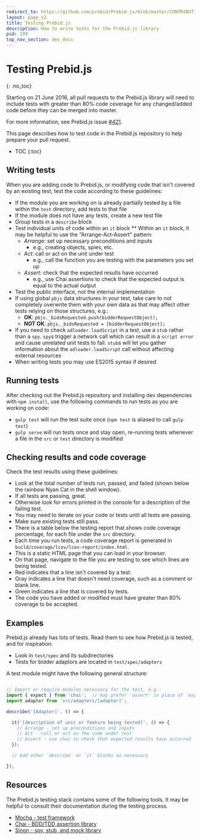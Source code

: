 ```yaml
---
redirect_to: https://github.com/prebid/Prebid.js/blob/master/CONTRIBUTING.md
layout: page_v2
title: Testing Prebid.js
description: How to write tests for the Prebid.js library
pid: 199
top_nav_section: dev_docs
---
```


<div class="bs-docs-section" markdown="1">

# Testing  Prebid.js

{: .no_toc}

Starting on 21 June 2016, all pull requests to the Prebid.js library will need to include tests with greater than 80% code coverage for any changed/added code before they can be merged into master.

For more information, see Prebid.js issue [#421](https://github.com/prebid/Prebid.js/issues/421).

This page describes how to test code in the Prebid.js repository to help prepare your pull request.

* TOC
{:toc}

## Writing tests

When you are adding code to Prebid.js, or modifying code that isn't covered by an existing test, test the code according to these guidelines:

* If the module you are working on is already partially tested by a file within the `test` directory, add tests to that file
* If the module does not have any tests, create a new test file
* Group tests in a `describe` block
* Test individual units of code within an `it` block
** Within an `it` block, it may be helpful to use the "Arrange-Act-Assert" pattern
  * _Arrange_: set up necessary preconditions and inputs
    * e.g., creating objects, spies, etc.
  * _Act_: call or act on the unit under test
    * e.g., call the function you are testing with the parameters you set up
  * _Assert_: check that the expected results have occurred
    * e.g., use Chai assertions to check that the expected output is equal to the actual output
* Test the public interface, not the internal implementation
* If using global `pbjs` data structures in your test, take care to not completely overwrite them with your own data as that may affect other tests relying on those structures, e.g.:
  * **OK**: `pbjs._bidsRequested.push(bidderRequestObject);`
  * **NOT OK**: `pbjs._bidsRequested = [bidderRequestObject];`
* If you need to check `adloader.loadScript` in a test, use a `stub` rather than a `spy`. `spy`s trigger a network call which can result in a `script error` and cause unrelated unit tests to fail. `stub`s will let you gather information about the `adloader.loadScript` call without affecting external resources
* When writing tests you may use ES2015 syntax if desired

## Running tests

After checking out the Prebid.js repository and installing dev dependencies with `npm install`, use the following commands to run tests as you are working on code:

* `gulp test` will run the test suite once (`npm test` is aliased to call `gulp test`)
* `gulp serve` will run tests once and stay open, re-running tests whenever a file in the `src` or `test` directory is modified

## Checking results and code coverage

Check the test results using these guidelines:

* Look at the total number of tests run, passed, and failed (shown below the rainbow Nyan Cat in the shell window).
* If all tests are passing, great.
* Otherwise look for errors printed in the console for a description of the failing test.
* You may need to iterate on your code or tests until all tests are passing.
* Make sure existing tests still pass.
* There is a table below the testing report that shows code coverage percentage, for each file under the `src` directory.
* Each time you run tests, a code coverage report is generated in `build/coverage/lcov/lcov-report/index.html`.
* This is a static HTML page that you can load in your browser.
* On that page, navigate to the file you are testing to see which lines are being tested.
* Red indicates that a line isn't covered by a test.
* Gray indicates a line that doesn't need coverage, such as a comment or blank line.
* Green indicates a line that is covered by tests.
* The code you have added or modified must have greater than 80% coverage to be accepted.

## Examples

Prebid.js already has lots of tests. Read them to see how Prebid.js is tested, and for inspiration:

* Look in `test/spec` and its subdirectories
* Tests for bidder adaptors are located in `test/spec/adapters`

A test module might have the following general structure:

```javascript

// Import or require modules necessary for the test, e.g.:
import { expect } from 'chai';  // may prefer 'assert' in place of 'expect'
import adapter from 'src/adapters/[adapter]';

describe('[Adapter]', () => {

  it('[description of unit or feature being tested]', () => {
    // Arrange - set up preconditions and inputs
    // Act - call or act on the code under test
    // Assert - use chai to check that expected results have occurred
  });

  // Add other `describe` or `it` blocks as necessary

});

```

## Resources

The Prebid.js testing stack contains some of the following tools. It may be helpful to consult their documentation during the testing process.

* [Mocha - test framework](https://mochajs.org/)
* [Chai - BDD/TDD assertion library](https://chaijs.com/)
* [Sinon - spy, stub, and mock library](https://sinonjs.org/)

</div>
